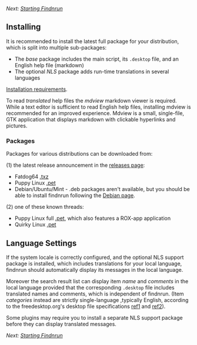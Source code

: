 _Next: [Starting Findnrun](running.md)_

## Installing

It is recommended to install the latest full package for your
distribution, which is split into multiple sub-packages:

 * The _base_ package includes the main script, its `.desktop` file, and
   an English help file (markdown)
 * The optional _NLS_ package adds run-time translations in several
   languages

[Installation requirements](install-require.md).

To read _translated_ help files the _mdview_ markdown viewer is
required.  While a text editor is sufficient to read English help files,
installing mdview is recommended for an improved experience.  Mdview
is a small, single-file, GTK application that displays markdown with
clickable hyperlinks and pictures.

### Packages

Packages for various distributions can be downloaded from:

(1) the latest release announcement in the
[releases page](http://github.com/step-/find-n-run/releases/):

* Fatdog64 [.txz](http://github.com/step-/find-n-run/releases/)
* Puppy Linux [.pet](http://github.com/step-/find-n-run/releases/)
* Debian/Ubuntu/Mint - .deb packages aren't available, but you should be able
  to install findnrun following the
  [Debian page](https://github.com/step-/find-n-run/blob/master/usr/share/doc/findnrun/DEBIAN.md).

(2) one of these known threads:

 * Puppy Linux full
   [.pet](http://www.murga-linux.com/puppy/viewtopic.php?t=98330), which
   also features a ROX-app application
 * Quirky Linux [.pet](http://www.murga-linux.com/puppy/viewtopic.php?t=99789)

## Language Settings

If the system locale is correctly configured, and the optional NLS
support package is installed, which includes translations for your local
language, findnrun should automatically display its messages in the
local language.

Moreover the search result list can display item _name_ and _comments_
in the local language provided that the corresponding `.desktop` file
includes translated names and comments, which is independent of findnrun.
(Item _categories_ instead are strictly single-language ,typically
English, according to the freedesktop.org's desktop file specifications
[ref1](http://standards.freedesktop.org/desktop-entry-spec/latest/ar01s04.html)
and
[ref2](http://standards.freedesktop.org/desktop-entry-spec/latest/ar01s05.html)).

Some plugins may require you to install a separate NLS support package
before they can display translated messages.

_Next: [Starting Findnrun](running.md)_

